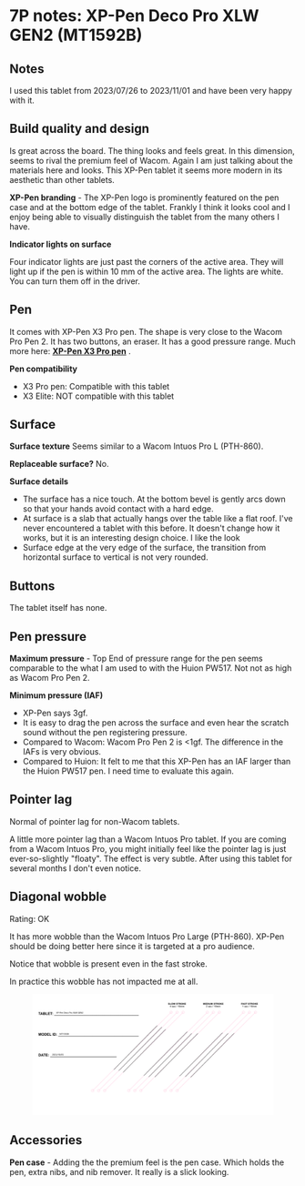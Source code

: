 # 7P notes: XP-Pen Deco Pro XLW GEN2 (MT1592B)

## Notes

I used this tablet from 2023/07/26 to 2023/11/01 and have been very happy with it.

## **Build quality and design**

Is great across the board. The thing looks and feels great. In this dimension, seems to rival the premium feel of Wacom. Again I am just talking about the materials here and looks. This XP-Pen tablet it seems more modern in its aesthetic than other tablets.

**XP-Pen branding** - The XP-Pen logo is prominently featured on the pen case and at the bottom edge of the tablet. Frankly I think it looks cool and I enjoy being able to visually distinguish the tablet from the many others I have.&#x20;

**Indicator lights on surface**

Four indicator lights are just past the corners of the active area. They will light up if the pen is within 10 mm of the active area. The lights are white. You can turn them off in the driver.

## **Pen**

It comes with XP-Pen X3 Pro pen. The shape is very close to the Wacom Pro Pen 2. It has two buttons, an eraser. It has a good pressure range. Much more here: [**XP-Pen X3 Pro pen**](../xp-pen-pens/xp-pen-x3-pro-pen.md) .

**Pen compatibility**

* X3 Pro pen: Compatible with this tablet
* X3 Elite: NOT compatible with this tablet

## **Surface**

**Surface texture** Seems similar to a Wacom Intuos Pro L (PTH-860).

**Replaceable surface?** No.

**Surface details**

* The surface has a nice touch. At the bottom bevel is gently arcs down so that your hands avoid contact with a hard edge.&#x20;
* At surface is a slab that actually hangs over the table like a flat roof. I've never encountered a tablet with this before. It doesn't change how it works, but it is an interesting design choice. I like the look
* Surface edge at the very edge of the surface, the transition from horizontal surface to vertical is not very rounded.&#x20;

## **Buttons**

The tablet itself has none.

## Pen pressure

**Maximum pressure** - Top End of pressure range for the pen seems comparable to the what I am used to with the Huion PW517. Not not as high as Wacom Pro Pen 2.

**Minimum pressure (IAF)**&#x20;

* XP-Pen says 3gf.&#x20;
* It is easy to drag the pen across the surface and even hear the scratch sound without the pen registering pressure.&#x20;
* Compared to Wacom: Wacom Pro Pen 2 is <1gf. The difference in the IAFs is very obvious.&#x20;
* Compared to Huion: It felt to me that this XP-Pen has an IAF larger than the Huion PW517 pen. I need time to evaluate this again.&#x20;

## **Pointer lag**

Normal of pointer lag for non-Wacom tablets.&#x20;

A little more pointer lag than a Wacom Intuos Pro tablet. If you are coming from a Wacom Intuos Pro, you might initially feel like the pointer lag is just ever-so-slightly "floaty". The effect is very subtle. After using this tablet for several months I don't even notice.

## **Diagonal wobble**

Rating: OK

It has more wobble than the Wacom Intuos Pro Large (PTH-860). XP-Pen should be doing better here since it is targeted at a pro audience.

Notice that wobble is present even in the fast stroke.

In practice this wobble has not impacted me at all.

<div align="left">

<figure><img src="../../../.gitbook/assets/XP-Pen Deco Pro XLW GEN2 (MT1592B).png" alt=""><figcaption></figcaption></figure>

</div>

## Accessories

**Pen case** - Adding the the premium feel is the pen case. Which holds the pen, extra nibs, and nib remover. It really is a slick looking.



&#x20;
